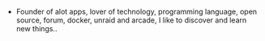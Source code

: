 - Founder of alot apps, lover of technology, programming language, open source, forum, docker, unraid and arcade, I like to discover and learn new things..
  <br>









































































































































































































































































































































































































































































































































































































































































































































































































































